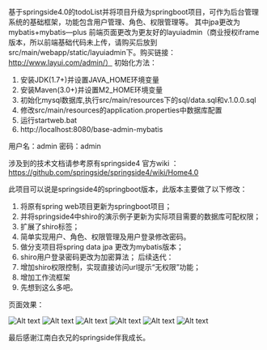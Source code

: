 基于springside4.0的todoList并将项目升级为springboot项目，可作为后台管理系统的基础框架，功能包含用户管理、角色、权限管理等。
其中jpa更改为mybatis+mybatis—plus
前端页面更改为更友好的layuiadmin（商业授权iframe版本，所以前端基础代码未上传，请购买后放到src/main/webapp/static/layuiadmin下。购买链接：http://www.layui.com/admin/）
初始化方法：
1. 安装JDK(1.7+)并设置JAVA_HOME环境变量
2. 安装Maven(3.0+)并设置M2_HOME环境变量
3. 初始化mysql数据库,执行src/main/resources下的sql/data.sql和v.1.0.0.sql
4. 修改src/main/resources的application.properties中数据库配置
5. 运行startweb.bat
6. http://localhost:8080/base-admin-mybatis

用户名：admin 密码：admin

涉及到的技术文档请参考原有springside4 官方wiki ：
https://github.com/springside/springside4/wiki/Home4.0

此项目可以说是springside4的springboot版本，此版本主要做了以下修改：
1. 将原有spring web项目更新为springboot项目；
2. 并将springside4中shiro的演示例子更新为实际项目需要的数据库可配权限；
3. 扩展了shiro标签；
4. 简单实现用户、角色、权限管理及用户登录修改密码。
5. 做分支项目将spring data jpa 更改为mybatis版本；
6. shiro用户登录密码更改为加密算法；
后续迭代：
1. 增加shiro权限控制，实现直接访问url提示“无权限”功能；
2. 增加工作流框架
3. 先想到这么多吧。

页面效果：

![Alt text](https://github.com/supershen1988/base_pro/blob/master/base-admin-mybatis/readme/1.png)
![Alt text](https://github.com/supershen1988/base_pro/blob/master/base-admin-mybatis/readme/2.png)
![Alt text](https://github.com/supershen1988/base_pro/blob/master/base-admin-mybatis/readme/3.png)
![Alt text](https://github.com/supershen1988/base_pro/blob/master/base-admin-mybatis/readme/4.png)
![Alt text](https://github.com/supershen1988/base_pro/blob/master/base-admin-mybatis/readme/5.png)
![Alt text](https://github.com/supershen1988/base_pro/blob/master/base-admin-mybatis/readme/6.png)


最后感谢江南白衣兄的springside伴我成长。